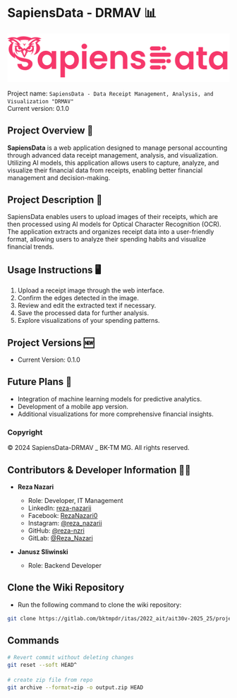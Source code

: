 # SapiensData - DRMAV 📊

![SapiensData Logo](Docs/READMEs/media/images/logos/text_logo_pink.png)

Project name: `SapiensData - Data Receipt Management, Analysis, and Visualization "DRMAV"`  
Current version: 0.1.0

## Project Overview 📖

**SapiensData** is a web application designed to manage personal accounting through advanced data receipt management, analysis, and visualization. Utilizing AI models, this application allows users to capture, analyze, and visualize their financial data from receipts, enabling better financial management and decision-making.

## Project Description 📝

SapiensData enables users to upload images of their receipts, which are then processed using AI models for Optical Character Recognition (OCR). The application extracts and organizes receipt data into a user-friendly format, allowing users to analyze their spending habits and visualize financial trends.

## Usage Instructions 🖥️

1. Upload a receipt image through the web interface.
2. Confirm the edges detected in the image.
3. Review and edit the extracted text if necessary.
4. Save the processed data for further analysis.
5. Explore visualizations of your spending patterns.

## Project Versions 🆕

- Current Version: 0.1.0

## Future Plans 🚀

- Integration of machine learning models for predictive analytics.
- Development of a mobile app version.
- Additional visualizations for more comprehensive financial insights.

### Copyright

© 2024 SapiensData-DRMAV _ BK-TM MG. All rights reserved.

## Contributors & Developer Information 👨‍💻

- **Reza Nazari**
  - Role: Developer, IT Management
  - LinkedIn: [reza-nazarii](https://www.linkedin.com/in/reza-nazarii)
  - Facebook: [RezaNazari0](https://www.facebook.com/RezaNazari0)
  - Instagram: [@reza_nazarii](https://www.instagram.com/reza_nazarii)
  - GitHub: [@reza-nzri](https://github.com/reza-nzri)
  - GitLab: [@Reza_Nazari](https://gitlab.com/Reza_Nazari)

- **Janusz Sliwinski**
  - Role: Backend Developer

## Clone the Wiki Repository

- Run the following command to clone the wiki repository:

```bash
git clone https://gitlab.com/bktmpdr/itas/2022_ait/ait30v-2025_25/projektarbeit/01-self-driven-learning-project/reza-janusz/sapiensdata-drmav.wiki.git
```

## Commands

```bash
# Revert commit without deleting changes
git reset --soft HEAD^

# create zip file from repo
git archive --format=zip -o output.zip HEAD
```
